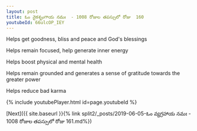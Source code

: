 ```yaml
---
layout: post
title: ఓం నైకశృంగాయ నమః  - 1008 రోజుల తపస్సులో రోజు  160
youtubeId: 66ulcOP_IEY
---
```

 
 
Helps get goodness, bliss and peace and God's blessings
 
Helps remain focused, help generate inner energy 
 
Helps boost physical and mental health 
 
Helps remain grounded and generates a sense of gratitude towards the greater power 
 
Helps reduce bad karma
 
 
 
 


{% include youtubePlayer.html id=page.youtubeId %}
 
[Next]({{ site.baseurl }}{% link  split2/_posts/2019-06-05-ఓం వ్యగ్రహాయ నమః  - 1008 రోజుల తపస్సులో రోజు  161.md%})
 
